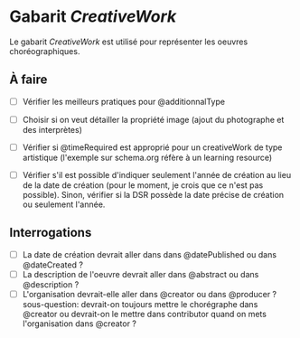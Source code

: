 # Gabarit _CreativeWork_

Le gabarit _CreativeWork_ est utilisé pour représenter les oeuvres choréographiques.

## À faire

- [ ] Vérifier les meilleurs pratiques pour @additionnalType
- [ ] Choisir si on veut détailler la propriété image (ajout du photographe et des interprètes)
- [ ] Vérifier si @timeRequired est approprié pour un creativeWork de type artistique (l'exemple sur schema.org réfère à un learning resource)
- [ ] Vérifier s'il est possible d'indiquer seulement l'année de création au lieu de la date de création (pour le moment, je crois que ce n'est pas possible). Sinon, vérifier si la DSR possède la date précise de création ou seulement l'année.


## Interrogations
- [ ] La date de création devrait aller dans dans @datePublished ou dans @dateCreated ?
- [ ] La description de l'oeuvre devrait aller dans @abstract ou dans @description ?
- [ ] L'organisation devrait-elle aller dans @creator ou dans @producer ? sous-question: devrait-on toujours mettre le chorégraphe dans @creator ou devrait-on le mettre dans contributor quand on mets l'organisation dans @creator ?